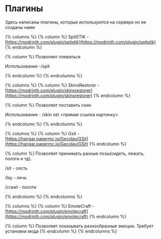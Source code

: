 # Плагины

Здесь написаны плагины, которые используются на сервере но не созданы нами&#x20;



{% columns %}
{% column %}
SpitSTIK - [https://modrinth.com/plugin/spitstik](https://modrinth.com/plugin/spitstik)
{% endcolumn %}

{% column %}
Позволяет плеваться

Использование -/spit


{% endcolumn %}
{% endcolumns %}

{% columns %}
{% column %}
SkinsRestorer - [https://modrinth.com/plugin/skinsrestorer](https://modrinth.com/plugin/skinsrestorer)
{% endcolumn %}

{% column %}
Позволяет поставить скин

Использование - /skin set <прямая ссылка картинку>&#x20;


{% endcolumn %}
{% endcolumns %}

{% columns %}
{% column %}
Gsit - [https://hangar.papermc.io/Gecolay/GSit](https://hangar.papermc.io/Gecolay/GSit)
{% endcolumn %}

{% column %}
Позволяет принимать разные позы(сидеть, лежать, ползти и тд).

/sit - сесть

/lay - лечь

/crawl - ползти


{% endcolumn %}
{% endcolumns %}

{% columns %}
{% column %}
EmoteCraft - [https://modrinth.com/plugin/emotecraft](https://modrinth.com/plugin/emotecraft)
{% endcolumn %}

{% column %}
Позволяет показывать разнообразные эмоции. Требует установки мода&#x20;
{% endcolumn %}
{% endcolumns %}

